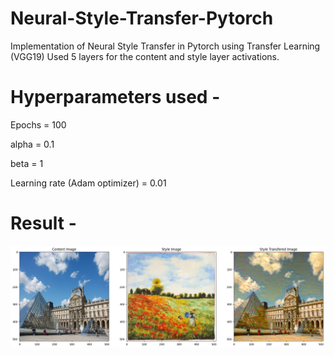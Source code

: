 # Neural-Style-Transfer-Pytorch
Implementation of Neural Style Transfer in Pytorch using Transfer Learning  (VGG19) 
Used 5 layers for the content and style layer activations.
# Hyperparameters used - 
Epochs = 100

alpha = 0.1

beta = 1

Learning rate (Adam optimizer) = 0.01

# Result - 
<img align="left" src="https://raw.githubusercontent.com/SarveshD7/Neural-Style-Transfer-Pytorch/main/NST_Output.png" alt="NST Output | C" width="1000px"/>
